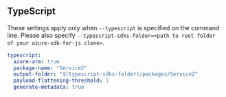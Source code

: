 ## TypeScript

These settings apply only when `--typescript` is specified on the command line.
Please also specify `--typescript-sdks-folder=<path to root folder of your azure-sdk-for-js clone>`.

```yaml $(typescript)
typescript:
  azure-arm: true
  package-name: "Service2"
  output-folder: "$(typescript-sdks-folder)/packages/Service2"
  payload-flattening-threshold: 1
  generate-metadata: true
```
